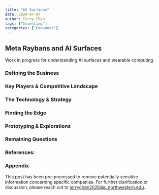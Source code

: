 ```yaml
---
title: "AI Surfaces"
date: 2024-07-07
author: Terry Chen
tags: ["Investing"]
categories: ["Consumer"]
---
```


## Meta Raybans and AI Surfaces

Work in progress for understanding AI surfaces and wearable computing.

### Defining the Business

### Key Players & Competitive Landscape

### The Technology & Strategy

### Finding the Edge

### Prototyping & Explorations

### Remaining Questions

### References:

### Appendix 
This post has been pre-processed to remove potentially sensitive information concerning specific companies. For further clarification or discussion, please reach out to terrychen2026@u.northwestern.edu. 